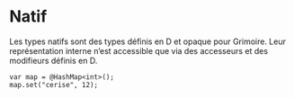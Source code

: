 # Natif

Les types natifs sont des types définis en D et opaque pour Grimoire.
Leur représentation interne n’est accessible que via des accesseurs et des modifieurs définis en D.

```grimoire
var map = @HashMap<int>();
map.set("cerise", 12);
```